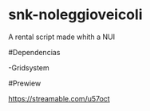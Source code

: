 # snk-noleggioveicoli
A rental script made whith a NUI

#Dependencias

-Gridsystem

#Prewiew

https://streamable.com/u57oct
